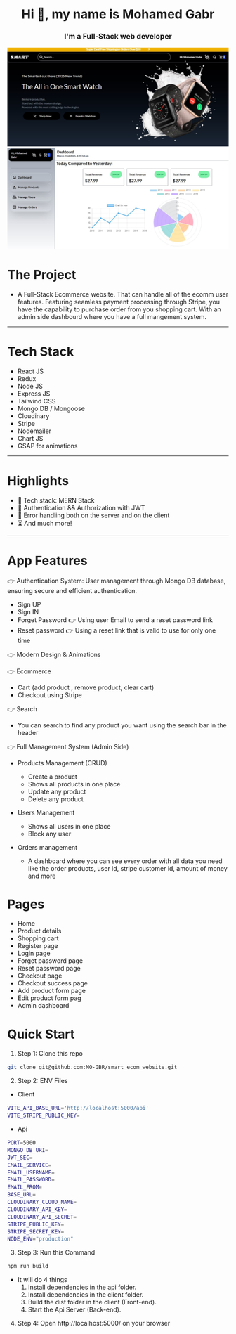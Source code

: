 <h1 align="center">
    Hi 👋, my name is Mohamed Gabr
</h1>
<h3 align="center">
    I'm a Full-Stack web developer
</h3>

![IMG-1](App-screen-1.jpg)
![IMG](App-screen-2.jpg)

# The Project
- A Full-Stack Ecommerce website. That can handle all of the ecomm user features. Featuring seamless payment processing through Stripe, you have the capability to purchase order from you shopping cart. With an admin side dashbourd where you have a full mangement system.

---
# Tech Stack
- React JS
- Redux
- Node JS
- Express JS
- Tailwind CSS
- Mongo DB / Mongoose
- Cloudinary
- Stripe
- Nodemailer
- Chart JS
- GSAP for animations
---

# Highlights
- 🌟 Tech stack: MERN Stack
- 🎃 Authentication && Authorization with JWT
- 🐞 Error handling both on the server and on the client
- ⏳ And much more!
---

# App Features
👉 Authentication System: User management through Mongo DB database, ensuring secure and efficient authentication.
- Sign UP
- Sign IN
- Forget Password 👉 Using user Email to send a reset password link
- Reset password 👉 Using a reset link that is valid to use for only one time

👉 Modern Design & Animations

👉 Ecommerce
- Cart (add product , remove product, clear cart)
- Checkout using Stripe

👉 Search
- You can search to find any product you want using the search bar in the header

👉 Full Management System (Admin Side)
- Products Management (CRUD)
  - Create a product
  - Shows all products in one place
  - Update any product
  - Delete any product

- Users Management
  - Shows all users in one place
  - Block any user

- Orders management
  - A dashboard where you can see every order with all data you need like the order products, user id, stripe customer id, amount of money and more

# Pages
- Home
- Product details
- Shopping cart
- Register page
- Login page
- Forget password page
- Reset password page
- Checkout page
- Checkout success page
- Add product form page
- Edit product form pag
- Admin dashboard

# Quick Start
1. Step 1: Clone this repo
```bash
git clone git@github.com:MO-GBR/smart_ecom_website.git
```
2. Step 2: ENV Files
- Client
```bash
VITE_API_BASE_URL='http://localhost:5000/api'
VITE_STRIPE_PUBLIC_KEY=
```
- Api
```bash
PORT=5000
MONGO_DB_URI=
JWT_SEC=
EMAIL_SERVICE=
EMAIL_USERNAME=
EMAIL_PASSWORD=
EMAIL_FROM=
BASE_URL=
CLOUDINARY_CLOUD_NAME=
CLOUDINARY_API_KEY=
CLOUDINARY_API_SECRET=
STRIPE_PUBLIC_KEY=
STRIPE_SECRET_KEY=
NODE_ENV="production"
```
3. Step 3: Run this Command
```bash
npm run build
```
- It will do 4 things
  1. Install dependencies in the api folder.
  2. Install dependencies in the client folder.
  3. Build the dist folder in the client (Front-end).
  4. Start the Api Server (Back-end).

4. Step 4: Open http://localhost:5000/ on your browser